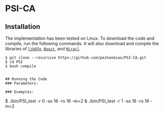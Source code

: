 # PSI-CA

## Installation
The implementation has been tested on Linux. To download the code and compile, run the following commands. It will also download and compile the libraries of [`libOTe`](https://github.com/osu-crypto/libOTe), [`Boost`](https://sourceforge.net/projects/boost/), and [`Miracl`](https://github.com/miracl/MIRACL).
```
$ git clone --recursive https://github.com/peihanmiao/PSI-CA.git
$ cd PSI
$ bash compile


## Running the Code
### Parameters:

### Examples:
```
$ ./bin/PSI_test -r 0 -ss 16 -rs 16 -m=2 
  & ./bin/PSI_test -r 1 -ss 16 -rs 16 -m=2
